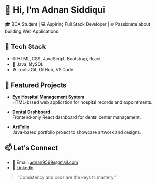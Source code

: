 # 👋 Hi, I'm Adnan Siddiqui

🎓 BCA Student | 💻 Aspiring Full Stack Developer | 🌐 Passionate about building Web Applications

## 🚀 Tech Stack
- 🌐 HTML, CSS, JavaScript, Bootstrap, React
- 🧠 Java, MySQL
- ⚙️ Tools: Git, GitHub, VS Code

## 📂 Featured Projects
- **[Eye Hospital Management System](https://github.com/AdnanSiddiqui95/Eye-Hospital-Management-System)**  
  HTML-based web application for hospital records and appointments.

- **[Dental Dashboard](https://github.com/AdnanSiddiqui95/dental-dashboard)**  
  Frontend-only React dashboard for dental center management.

- **[ArtFolio](https://github.com/AdnanSiddiqui95/ArtFolio)**  
  Java-based portfolio project to showcase artwork and designs.

## 📫 Let's Connect
- 📧 Email: adnan9569@gmail.com
- 💼 [LinkedIn](https://www.linkedin.com/in/adnan-siddiqui-83080822b/)

> "Consistency and code are the keys to mastery."
